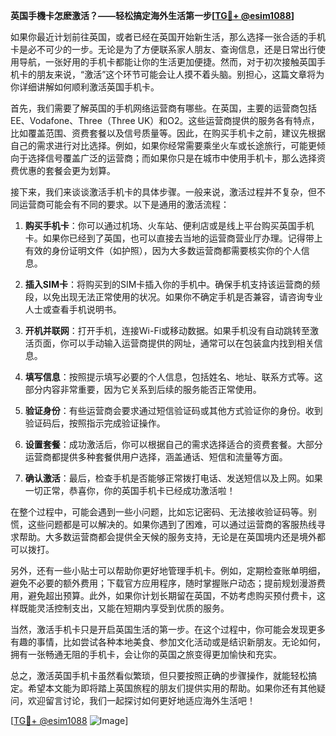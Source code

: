 **英国手機卡怎麽激活？——轻松搞定海外生活第一步[[TG💪+ @esim1088](https://t.me/s/esim1088)]**

如果你最近计划前往英国，或者已经在英国开始新生活，那么选择一张合适的手机卡是必不可少的一步。无论是为了方便联系家人朋友、查询信息，还是日常出行使用导航，一张好用的手机卡都能让你的生活更加便捷。然而，对于初次接触英国手机卡的朋友来说，“激活”这个环节可能会让人摸不着头脑。别担心，这篇文章将为你详细讲解如何顺利激活英国手机卡。

首先，我们需要了解英国的手机网络运营商有哪些。在英国，主要的运营商包括EE、Vodafone、Three（Three UK）和O2。这些运营商提供的服务各有特点，比如覆盖范围、资费套餐以及信号质量等。因此，在购买手机卡之前，建议先根据自己的需求进行对比选择。例如，如果你经常需要乘坐火车或长途旅行，可能更倾向于选择信号覆盖广泛的运营商；而如果你只是在城市中使用手机卡，那么选择资费优惠的套餐会更为划算。

接下来，我们来谈谈激活手机卡的具体步骤。一般来说，激活过程并不复杂，但不同运营商可能会有不同的要求。以下是通用的激活流程：

1. **购买手机卡**：你可以通过机场、火车站、便利店或是线上平台购买英国手机卡。如果你已经到了英国，也可以直接去当地的运营商营业厅办理。记得带上有效的身份证明文件（如护照），因为大多数运营商都需要核实你的个人信息。

2. **插入SIM卡**：将购买到的SIM卡插入你的手机中。确保手机支持该运营商的频段，以免出现无法正常使用的状况。如果你不确定手机是否兼容，请咨询专业人士或查看手机说明书。

3. **开机并联网**：打开手机，连接Wi-Fi或移动数据。如果手机没有自动跳转至激活页面，你可以手动输入运营商提供的网址，通常可以在包装盒内找到相关信息。

4. **填写信息**：按照提示填写必要的个人信息，包括姓名、地址、联系方式等。这部分内容非常重要，因为它关系到后续的服务能否正常使用。

5. **验证身份**：有些运营商会要求通过短信验证码或其他方式验证你的身份。收到验证码后，按照指示完成验证操作。

6. **设置套餐**：成功激活后，你可以根据自己的需求选择适合的资费套餐。大部分运营商都提供多种套餐供用户选择，涵盖通话、短信和流量等方面。

7. **确认激活**：最后，检查手机是否能够正常拨打电话、发送短信以及上网。如果一切正常，恭喜你，你的英国手机卡已经成功激活啦！

在整个过程中，可能会遇到一些小问题，比如忘记密码、无法接收验证码等。别慌，这些问题都是可以解决的。如果你遇到了困难，可以通过运营商的客服热线寻求帮助。大多数运营商都会提供全天候的服务支持，无论是在英国境内还是境外都可以拨打。

另外，还有一些小贴士可以帮助你更好地管理手机卡。例如，定期检查账单明细，避免不必要的额外费用；下载官方应用程序，随时掌握账户动态；提前规划漫游费用，避免超出预算。此外，如果你计划长期留在英国，不妨考虑购买预付费卡，这样既能灵活控制支出，又能在短期内享受到优质的服务。

当然，激活手机卡只是开启英国生活的第一步。在这个过程中，你可能会发现更多有趣的事情，比如尝试各种本地美食、参加文化活动或是结识新朋友。无论如何，拥有一张畅通无阻的手机卡，会让你的英国之旅变得更加愉快和充实。

总之，激活英国手机卡虽然看似繁琐，但只要按照正确的步骤操作，就能轻松搞定。希望本文能为即将踏上英国旅程的朋友们提供实用的帮助。如果你还有其他疑问，欢迎留言讨论，我们一起探讨如何更好地适应海外生活吧！

[[TG💪+ @esim1088](https://t.me/s/esim1088) ![Image](https://i.postimg.cc/4NQfJmqS/Snipaste-2025-05-13-00-14-12.png)]